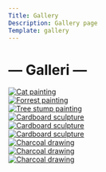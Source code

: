 ```yaml
---
Title: Gallery
Description: Gallery page
Template: gallery
---
```


&#8212; Galleri &#8212;
==========================

<div class="gallery-box img1">
<a href="%base_url%/image/img1.jpg" target="_blank">
    <picture>
        <source media="(min-width: 668px)" srcset="%base_url%/image/img1.jpg?width=30%&q=50">
        <img src="%base_url%/image/img1.jpg&w=667" alt="Cat painting">
    </picture>
    <div class="overlay"></div>
</a>
</div>

<div class="gallery-box img2">
<a href="%base_url%/image/img2.jpg" target="_blank">
    <picture>
        <source media="(min-width: 668px)" srcset="%base_url%/image/img2.jpg?width=30%&q=50&crop-to-fit&area=20,20,5,20">
        <img src="%base_url%/image/img2.jpg&w=667&crop-to-fit&area=20,20,10,20" alt="Forrest painting">
    </picture>
    <div class="overlay"></div>
</a>
</div>

<div class="gallery-box img3">
<a href="%base_url%/image/img3.jpg" target="_blank">
    <picture>
        <source media="(min-width: 668px)" srcset="%base_url%/image/img3.jpg?width=20%&q=60&crop-to-fit&area=10,20,1,20">
        <img src="%base_url%/image/img3.jpg&w=667&crop-to-fit&area=10,20,1,20" alt="Tree stump painting">
    </picture>
    <div class="overlay"></div>
</a>
</div>

<div class="gallery-box img4">
<a href="%base_url%/image/img4.jpg" target="_blank">
    <picture>
        <source media="(min-width: 668px)" srcset="%base_url%/image/img4.jpg?width=20%&q=60&crop-to-fit&area=20,0,0,0">
        <img src="%base_url%/image/img4.jpg&w=667&crop-to-fit&area=20,0,0,0" alt="Cardboard sculpture">
    </picture>
    <div class="overlay"></div>
</a>
</div>

<div class="gallery-box img5">
<a href="%base_url%/image/img5.jpg" target="_blank">
    <picture>
        <source media="(min-width: 668px)" srcset="%base_url%/image/img5.jpg?width=20%&q=60&crop-to-fit&area=10,0,0,0">
        <img src="%base_url%/image/img5.jpg&w=667&crop-to-fit&area=15,0,5,0" alt="Cardboard sculpture">
    </picture>
    <div class="overlay"></div>
</a>
</div>

<div class="gallery-box img6">
<a href="%base_url%/image/img6.jpg" target="_blank">
    <picture>
        <source media="(min-width: 668px)" srcset="%base_url%/image/img6.jpg?width=20%&q=60&crop-to-fit&area=20,0,0,0">
        <img src="%base_url%/image/img6.jpg&w=667&crop-to-fit&area=20,0,0,0" alt="Cardboard sculpture">
    </picture>
    <div class="overlay"></div>
</a>
</div>

<div class="gallery-box img7">
<a href="%base_url%/image/img7.jpg" target="_blank">
    <picture>
        <source media="(min-width: 668px)" srcset="%base_url%/image/img7.jpg?width=30%&q=50&crop-to-fit&area=10,20,1,20">
        <img src="%base_url%/image/img7.jpg&w=667&q=50&crop-to-fit&area=10,20,1,20" alt="Charcoal drawing">
    </picture>
    <div class="overlay"></div>
</a>
</div>

<div class="gallery-box img8">
<a href="%base_url%/image/img8.jpg" target="_blank">
    <picture>
        <source media="(min-width: 668px)" srcset="%base_url%/image/img8.jpg?width=30%&q=50&crop-to-fit&area=10,20,1,20">
        <img src="%base_url%/image/img8.jpg&w=667&q=50&crop-to-fit&area=10,20,1,20" alt="Charcoal drawing">
    </picture>
    <div class="overlay"></div>
</a>
</div>

<div class="gallery-box img9">
<a href="%base_url%/image/img9.jpg" target="_blank">
    <picture>
        <source media="(min-width: 668px)" srcset="%base_url%/image/img9.jpg?save-as=jpg&width=30%&q=50&crop-to-fit&area=10,35,1,5">
        <img src="%base_url%/image/img9.jpg?save-as=jpg&w=667&crop-to-fit&area=10,35,1,5" alt="Charcoal drawing">
    </picture>
    <div class="overlay"></div>
</a>
</div>
